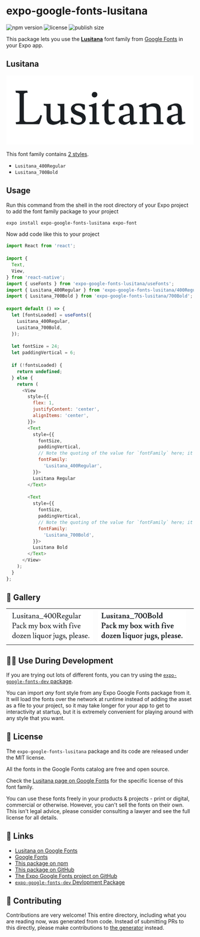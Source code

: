 # expo-google-fonts-lusitana

![npm version](https://flat.badgen.net/npm/v/expo-google-fonts-lusitana)
![license](https://flat.badgen.net/github/license/expo/google-fonts)
![publish size](https://flat.badgen.net/packagephobia/install/expo-google-fonts-lusitana)

This package lets you use the [**Lusitana**](https://fonts.google.com/specimen/Lusitana) font family from [Google Fonts](https://fonts.google.com/) in your Expo app.

## Lusitana

![Lusitana](./font-family.png)

This font family contains [2 styles](#-gallery).

- `Lusitana_400Regular`
- `Lusitana_700Bold`

## Usage

Run this command from the shell in the root directory of your Expo project to add the font family package to your project
```sh
expo install expo-google-fonts-lusitana expo-font
```

Now add code like this to your project
```js
import React from 'react';

import {
  Text,
  View,
} from 'react-native';
import { useFonts } from 'expo-google-fonts-lusitana/useFonts';
import { Lusitana_400Regular } from 'expo-google-fonts-lusitana/400Regular';
import { Lusitana_700Bold } from 'expo-google-fonts-lusitana/700Bold';

export default () => {
  let [fontsLoaded] = useFonts({
    Lusitana_400Regular,
    Lusitana_700Bold,
  });

  let fontSize = 24;
  let paddingVertical = 6;

  if (!fontsLoaded) {
    return undefined;
  } else {
    return (
      <View
        style={{
          flex: 1,
          justifyContent: 'center',
          alignItems: 'center',
        }}>
        <Text
          style={{
            fontSize,
            paddingVertical,
            // Note the quoting of the value for `fontFamily` here; it expects a string!
            fontFamily:
              'Lusitana_400Regular',
          }}>
          Lusitana Regular
        </Text>

        <Text
          style={{
            fontSize,
            paddingVertical,
            // Note the quoting of the value for `fontFamily` here; it expects a string!
            fontFamily:
              'Lusitana_700Bold',
          }}>
          Lusitana Bold
        </Text>
      </View>
    );
  }
};

```

## 🔡 Gallery


||||
|-|-|-|
|![Lusitana_400Regular](.//400Regular/Lusitana_400Regular.ttf.png)|![Lusitana_700Bold](.//700Bold/Lusitana_700Bold.ttf.png)|||


## 👩‍💻 Use During Development

If you are trying out lots of different fonts, you can try using the [`expo-google-fonts-dev` package](https://github.com/freeboub/google-fonts/tree/master/font-packages/dev#readme).

You can import *any* font style from any Expo Google Fonts package from it. It will load the fonts
over the network at runtime instead of adding the asset as a file to your project, so it may take longer
for your app to get to interactivity at startup, but it is extremely convenient
for playing around with any style that you want.

## 📖 License

The `expo-google-fonts-lusitana` package and its code are released under the MIT license.

All the fonts in the Google Fonts catalog are free and open source.

Check the [Lusitana page on Google Fonts](https://fonts.google.com/specimen/Lusitana) for the specific license of this font family.

You can use these fonts freely in your products & projects - print or digital, commercial or otherwise. However, you can't sell the fonts on their own. This isn't legal advice, please consider consulting a lawyer and see the full license for all details.

## 🔗 Links

- [Lusitana on Google Fonts](https://fonts.google.com/specimen/Lusitana)
- [Google Fonts](https://fonts.google.com/)
- [This package on npm](https://www.npmjs.com/package/expo-google-fonts-lusitana)
- [This package on GitHub](https://github.com/freeboub/google-fonts/tree/master/font-packages/lusitana)
- [The Expo Google Fonts project on GitHub](https://github.com/freeboub/google-fonts)
- [`expo-google-fonts-dev` Devlopment Package](https://github.com/freeboub/google-fonts/tree/master/font-packages/dev)

## 🤝 Contributing

Contributions are very welcome! This entire directory, including what you are reading now, was generated from code. Instead of submitting PRs to this directly, please make contributions to [the generator](https://github.com/freeboub/google-fonts/tree/master/packages/generator) instead.
